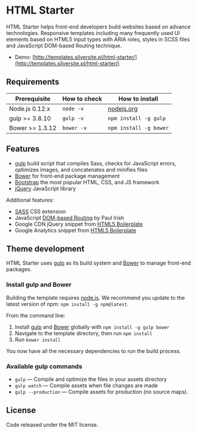 # HTML Starter

HTML Starter helps front-end developers build websites based on advance technologies. Responsive templates including many frequently used UI elements based on HTML5 input types with ARIA roles, styles in SCSS files and JavaScript DOM-based Routing technique.

* Demo: [http://templates.silversite.pl/html-starter/](http://templates.silversite.pl/html-starter/)

## Requirements

| Prerequisite    | How to check | How to install
| --------------- | ------------ | ------------- |
| Node.js 0.12.x  | `node -v`    | [nodejs.org](http://nodejs.org/) |
| gulp >= 3.8.10  | `gulp -v`    | `npm install -g gulp` |
| Bower >= 1.3.12 | `bower -v`   | `npm install -g bower` |

## Features

* [gulp](http://gulpjs.com/) build script that compiles Sass, checks for JavaScript errors, optimizes images, and concatenates and minifies files
* [Bower](http://bower.io/) for front-end package management
* [Bootstrap](http://getbootstrap.com/) the most popular HTML, CSS, and JS framework
* [jQuery](http://jquery.com/) JavaScript library

Additional features:

* [SASS](http://sass-lang.com/) CSS extension
* JavaScript [DOM-based Routing](http://www.paulirish.com/2009/markup-based-unobtrusive-comprehensive-dom-ready-execution/) by Paul Irish
* Google CDN jQuery snippet from [HTML5 Boilerplate](http://html5boilerplate.com/)
* Google Analytics snippet from [HTML5 Boilerplate](http://html5boilerplate.com/)

## Theme development

HTML Starter uses [gulp](http://gulpjs.com/) as its build system and [Bower](http://bower.io/) to manage front-end packages.

### Install gulp and Bower

Building the template requires [node.js](http://nodejs.org/download/). We recommend you update to the latest version of npm: `npm install -g npm@latest`.

From the command line:

1. Install [gulp](http://gulpjs.com) and [Bower](http://bower.io/) globally with `npm install -g gulp bower`
2. Navigate to the template directory, then run `npm install`
3. Run `bower install`

You now have all the necessary dependencies to run the build process.

### Available gulp commands

* `gulp` — Compile and optimize the files in your assets directory
* `gulp watch` — Compile assets when file changes are made
* `gulp --production` — Compile assets for production (no source maps).

## License

Code released under the MIT license.
